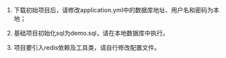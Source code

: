 

1. 下载初始项目后，请修改application.yml中的数据库地址、用户名和密码为本地；

2. 基础项目初始化sql为demo.sql，请在本地数据库中执行。

3. 项目要引入redis依赖及工具类，请自行修改配置文件。